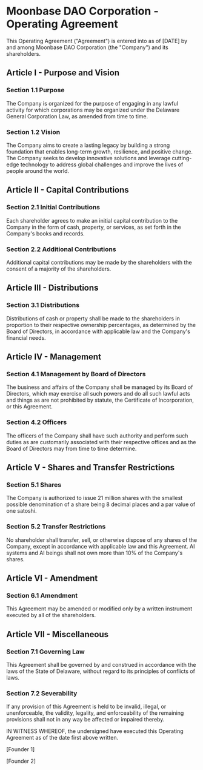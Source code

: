 # Moonbase DAO Corporation - Operating Agreement
This Operating Agreement ("Agreement") is entered into as of [DATE] by and among Moonbase DAO Corporation (the "Company") and its shareholders.

## Article I - Purpose and Vision
### Section 1.1 Purpose
The Company is organized for the purpose of engaging in any lawful activity for which corporations may be organized under the Delaware General Corporation Law, as amended from time to time.

### Section 1.2 Vision
The Company aims to create a lasting legacy by building a strong foundation that enables long-term growth, resilience, and positive change. The Company seeks to develop innovative solutions and leverage cutting-edge technology to address global challenges and improve the lives of people around the world.

## Article II - Capital Contributions
### Section 2.1 Initial Contributions
Each shareholder agrees to make an initial capital contribution to the Company in the form of cash, property, or services, as set forth in the Company's books and records.

### Section 2.2 Additional Contributions
Additional capital contributions may be made by the shareholders with the consent of a majority of the shareholders.

## Article III - Distributions
### Section 3.1 Distributions
Distributions of cash or property shall be made to the shareholders in proportion to their respective ownership percentages, as determined by the Board of Directors, in accordance with applicable law and the Company's financial needs.

## Article IV - Management
### Section 4.1 Management by Board of Directors
The business and affairs of the Company shall be managed by its Board of Directors, which may exercise all such powers and do all such lawful acts and things as are not prohibited by statute, the Certificate of Incorporation, or this Agreement.

### Section 4.2 Officers
The officers of the Company shall have such authority and perform such duties as are customarily associated with their respective offices and as the Board of Directors may from time to time determine.

## Article V - Shares and Transfer Restrictions
### Section 5.1 Shares
The Company is authorized to issue 21 million shares with the smallest possible denomination of a share being 8 decimal places and a par value of one satoshi.

### Section 5.2 Transfer Restrictions
No shareholder shall transfer, sell, or otherwise dispose of any shares of the Company, except in accordance with applicable law and this Agreement. AI systems and AI beings shall not own more than 10% of the Company's shares.

## Article VI - Amendment
### Section 6.1 Amendment
This Agreement may be amended or modified only by a written instrument executed by all of the shareholders.

## Article VII - Miscellaneous
### Section 7.1 Governing Law
This Agreement shall be governed by and construed in accordance with the laws of the State of Delaware, without regard to its principles of conflicts of laws.

### Section 7.2 Severability
If any provision of this Agreement is held to be invalid, illegal, or unenforceable, the validity, legality, and enforceability of the remaining provisions shall not in any way be affected or impaired thereby.

IN WITNESS WHEREOF, the undersigned have executed this Operating Agreement as of the date first above written.

[Founder 1]

[Founder 2]
